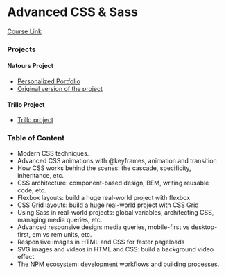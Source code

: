 # Advanced CSS & Sass

[Course Link](https://www.udemy.com/course/advanced-css-and-sass/)

### Projects 

#### Natours Project 

* [Personalized Portfolio](https://github.com/getSierralta/Portfolio-sass.git)
* [Original version of the project](/natours)

#### Trillo Project 

* [Trillo project](/trillo)


### Table of Content 

* Modern CSS techniques.
* Advanced CSS animations with @keyframes, animation and transition
* How CSS works behind the scenes: the cascade, specificity, inheritance, etc.
* CSS architecture: component-based design, BEM, writing reusable code, etc.
* Flexbox layouts: build a huge real-world project with flexbox
* CSS Grid layouts: build a huge real-world project with CSS Grid
* Using Sass in real-world projects: global variables, architecting CSS, managing media queries, etc.
* Advanced responsive design: media queries, mobile-first vs desktop-first, em vs rem units, etc.
* Responsive images in HTML and CSS for faster pageloads
* SVG images and videos in HTML and CSS: build a background video effect
* The NPM ecosystem: development workflows and building processes.
